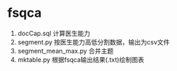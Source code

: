 # fsqca
1. docCap.sql  计算医生能力
2. segment.py  按医生能力高低分割数据，输出为csv文件
3. segment_mean_max.py  合并主题
4. mktable.py  根据fsqca输出结果(.txt)绘制图表

